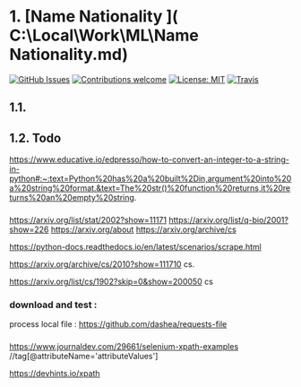 # 1. [Name Nationality ]( C:\Local\Work\ML\Name Nationality.md)

[![GitHub Issues](https://img.shields.io/github/issues/zalandoresearch/flair.svg)](https://github.com/zalandoresearch/flair/issues)
[![Contributions welcome](https://img.shields.io/badge/contributions-welcome-brightgreen.svg)](CONTRIBUTING.md)
[![License: MIT](https://img.shields.io/badge/License-MIT-brightgreen.svg)](https://opensource.org/licenses/MIT)
[![Travis](https://img.shields.io/travis/zalandoresearch/flair.svg)](https://travis-ci.org/zalandoresearch/flair)
## 1.1.  
## 1.2. Todo


https://www.educative.io/edpresso/how-to-convert-an-integer-to-a-string-in-python#:~:text=Python%20has%20a%20built%2Din,argument%20into%20a%20string%20format.&text=The%20str()%20function%20returns,it%20returns%20an%20empty%20string.

### 
https://arxiv.org/list/stat/2002?show=11171
https://arxiv.org/list/q-bio/2001?show=226
https://arxiv.org/about
https://arxiv.org/archive/cs

https://python-docs.readthedocs.io/en/latest/scenarios/scrape.html

https://arxiv.org/archive/cs/2010?show=111710
cs. 

https://arxiv.org/list/cs/1902?skip=0&show=200050
cs

### download and test  : 
process local file : 
https://github.com/dashea/requests-file

### 
https://www.journaldev.com/29661/selenium-xpath-examples
//tag[@attributeName='attributeValues']

https://devhints.io/xpath

### 